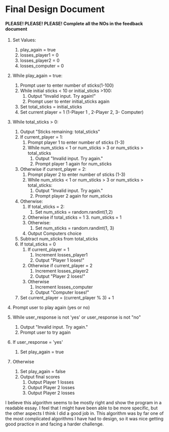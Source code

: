 # Final Design Document
#### PLEASE! PLEASE! PLEASE! Complete all the NOs in the feedback document 
1. Set Values:
   1. play_again = true
   3. losses_player1 = 0
   4. losses_player2 = 0
   4. losses_computer = 0

2. While play_again = true:
   1. Prompt user to enter number of sticks(1-100)
   2. While initial sticks < 10 or initial_sticks >100:
      1. Output "Invalid input. Try again!"
      2. Prompt user to enter initial_sticks again
   3. Set total_sticks = initial_sticks 
   4. Set current player = 1 (1-Player 1 , 2-Player 2, 3- Computer)
3. While total_sticks > 0:
   1. Output "Sticks remaining: total_sticks"
   2. If current_player = 1: 
      1. Prompt player 1 to enter number of sticks (1-3)
      2. While num_sticks < 1 or num_sticks > 3 or num_sticks > total_sticks
         1. Output "Invalid input. Try again."
         2. Prompt player 1 again for num_sticks
   3. Otherwise if current_player = 2:
      1. Prompt player 2 to enter number of sticks (1-3)
      2. While num_sticks < 1 or num_sticks > 3 or num_sticks > total_sticks:
         1. Output "Invalid input. Try again."
         2. Prompt player 2 again for num_sticks
   4. Otherwise:
      1. If total_sticks = 2:
         1. Set num_sticks = random.randint(1,2)
      2. Otherwise if total_sticks = 1
         3. num_sticks = 1
      3. Otherwise: 
         1. Set num_sticks = random.randint(1, 3)
      4. Output Computers choice
   5. Subtract num_sticks from total_sticks
   6. If total_sticks = 0
      1. If current_player = 1
         1. Increment losses_player1
         2. Output "Player 1 loses!"
      2. Otherwise if current_player = 2
         1. Increment losses_player2
         2. Output "Player 2 loses!"
      3. Otherwise
         1. Increment losses_computer
         2. Output "Computer loses!"
   7. Set current_player = (current_player % 3) + 1
4. Prompt user to play again (yes or no)
5. While user_response is not 'yes' or user_response is not "no"
   1. Output "Invalid input. Try again."
   2. Prompt user to try again
6. If user_response = 'yes'
   1. Set play_again = true
7. Otherwise
   1. Set play_again = false
   2. Output final scores
      1. Output Player 1 losses
      2. Output Player 2 losses
      3. Output Player 2 losses

I believe this algorithm seems to be mostly right and show the program in a readable essay.
I feel that I might have been able to be more specific, but the other aspects I think I did a good job in.
This algorithm was by far one of the most complicated algorithms I have had to design, so it was nice getting good practice in and facing a harder challenge.
   